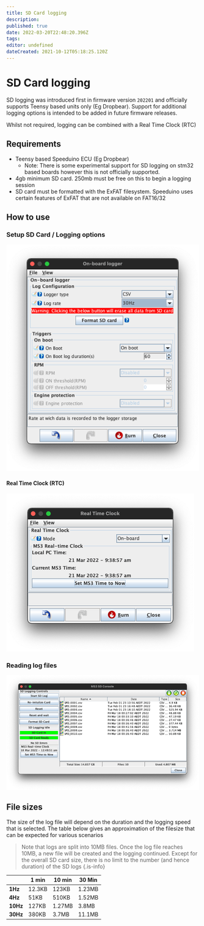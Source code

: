 ```yaml
---
title: SD Card logging
description: 
published: true
date: 2022-03-20T22:48:20.396Z
tags: 
editor: undefined
dateCreated: 2021-10-12T05:18:25.120Z
---
```


# SD Card logging
SD logging was introduced first in firmware version `202201` and officially supports Teensy based units only (Eg Dropbear). Support for additional logging options is intended to be added in future firmware releases. 

Whilst not required, logging can be combined with a Real Time Clock (RTC)

## Requirements
* Teensy based Speeduino ECU (Eg Dropbear)
  * Note: There is some experimental support for SD logging on stm32 based boards however this is not officially supported. 
* 4gb minimum SD card. 250mb must be free on this to begin a logging session
* SD card must be formatted with the ExFAT filesystem. Speeduino uses certain features of ExFAT that are not available on FAT16/32

## How to use
### Setup SD Card / Logging options

![sd-options.png](/img/sd_card/sd-options.png)

#### Real Time Clock (RTC)
![sd-rtc.png](/img/sd_card/sd-rtc.png)

### Reading log files
![sd-browse.png](/img/sd_card/sd-browse.png)


## File sizes
The size of the log file will depend on the duration and the logging speed that is selected. The table below gives an approximation of the filesize that can be expected for various scenarios

> Note that logs are split into 10MB files. Once the log file reaches 10MB, a new file will be created and the logging continued. Except for the overall SD card size, there is no limit to the number (and hence duration) of the SD logs
{.is-info}

|          | **1 min** | **10 min** | **30 Min** |
|----------|-----------|------------|------------|
| **1Hz**  | 12.3KB    | 123KB      | 1.23MB     |
| **4Hz**  | 51KB      | 510KB      | 1.52MB     |
| **10Hz** | 127KB     | 1.27MB     | 3.8MB      |
| **30Hz** | 380KB     | 3.7MB      | 11.1MB     |